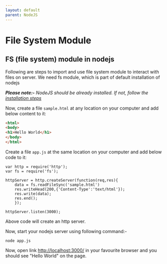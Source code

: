 ```yaml
---
layout: default
parent: NodeJS
---
```

# File System Module

## FS (file system) module in nodejs

Following are steps to import and use file system module to interact with files on server. We need fs module, which is part of default installation of nodejs

***Please note:-** NodeJS should be already installed. If not, follow the [installation steps](./install_nodejs.md)*

Now, create a file `sample.html` at any location on your computer and add below content to it:

```html
<html>
<body>
<h1>Hello World</h1>
</body>
</html>
```

Create a file `app.js` at the same location on your computer and add below code to it:

```nodejs
var http = require('http');
var fs = require('fs');

httpServer = http.createServer(function(req,res){
    data = fs.readFileSync('sample.html')
    res.writeHead(200,{'Content-Type':'text/html'});
    res.write(data);
    res.end();
    });

httpServer.listen(3000);
```

Above code will create an http server.

Now, start your nodejs server using following command:-

```nodejs
node app.js
```

Now, open link <http://localhost:3000/> in your favourite browser and you should see "Hello World" on the page.
